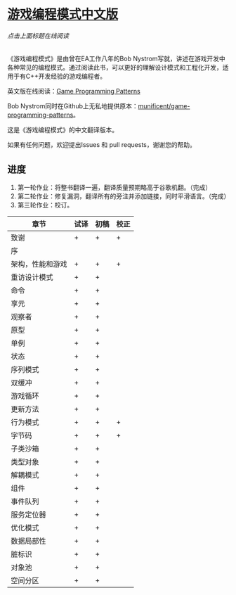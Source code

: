 ﻿# [游戏编程模式中文版](http://tkchushbm.github.io/Game-Programming-Patterns-CN/)
###### 点击上面标题在线阅读

《游戏编程模式》是由曾在EA工作八年的Bob Nystrom写就，讲述在游戏开发中各种常见的编程模式。通过阅读此书，可以更好的理解设计模式和工程化开发，适用于有C++开发经验的游戏编程者。

英文版在线阅读：[Game Programming Patterns](http://gameprogrammingpatterns.com/)

Bob Nystrom同时在Github上无私地提供原本：[munificent/game-programming-patterns](https://github.com/munificent/game-programming-patterns)。

这是《游戏编程模式》的中文翻译版本。

如果有任何问题，欢迎提出Issues 和 pull requests，谢谢您的帮助。

## 进度

1. 第一轮作业：将整书翻译一遍，翻译质量预期略高于谷歌机翻。（完成）
2. 第二轮作业：修复漏洞，翻译所有的旁注并添加链接，同时平滑语言。（完成）
3. 第三轮作业：校订。

|章节|试译|初稿|校正|
|----|----|----|----|
| 致谢 | + | + | + |
| 序 |  | | |
| 架构，性能和游戏 | + | + | + |
| 重访设计模式 | + | + |
| 命令 | + | + |
| 享元 | + | + |
| 观察者 | + | + |
| 原型 | + | + |
| 单例 | + | + |
| 状态 | + | + |
| 序列模式 | + | + |
| 双缓冲 | + | + |
| 游戏循环 | + | + |
| 更新方法 | + | + |
| 行为模式 | + | + | + |
| 字节码 | + | + | + |
| 子类沙箱 | + | + |
| 类型对象 | + | + |
| 解耦模式 | + | + |
| 组件 | + | + |
| 事件队列 | + | + |
| 服务定位器 | + | + |
| 优化模式 | + | + |
| 数据局部性 | + | + |
| 脏标识 | + | + |
| 对象池 | + | + |
| 空间分区 | + | + |
